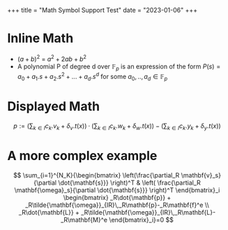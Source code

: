 +++
title = "Math Symbol Support Test"
date = "2023-01-06"
+++

# Inline Math

-   $(a+b)^2$ = $a^2 + 2ab + b^2$
-   A polynomial P of degree d over $\mathbb{F}_p$ is an expression of the form
    $P(s) = a_0 + a_1 . s + a_2 . s^2 + ... + a_d . s^d$ for some
    $a_0,..,a_d \in \mathbb{F}_p$

# Displayed Math

$$
p := (\sum_{k∈I}{c_k.v_k} + \delta_v.t(x))·(\sum_{k∈I}{c_k.w_k} + \delta_w.t(x)) − (\sum_{k∈I}{c_k.y_k} + \delta_y.t(x))
$$

# A more complex example

$$
\sum_{i=1}^{N_K}{\begin{bmatrix}
\left(\frac{\partial_R \mathbf{v}_s}{\partial \dot{\mathbf{s}}} \right)^T &
\left( \frac{\partial_R \mathbf{\omega}_s}{\partial \dot{\mathbf{s}}} \right)^T
\end{bmatrix}_i \begin{bmatrix}
_R\dot{\mathbf{p}} + _R\tilde{\mathbf{\omega}}_{IR}\,_R\mathbf{p}-_R\mathbf{f}^e \\
_R\dot{\mathbf{L}} + _R\tilde{\mathbf{\omega}}_{IR}\,_R\mathbf{L}-_R\mathbf{M}^e 
\end{bmatrix}_i}=0
$$
